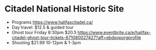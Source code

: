 # Citadel National Historic Site
- Programs https://www.halifaxcitadel.ca/
- Day travel: $12.5 & guided tour
- Ghost tour Friday 8:30pm $20.5 https://www.eventbrite.ca/e/halifax-citadel-ghost-tour-tickets-671080027427?aff=ebdsoporgprofile
- Shooting $21.99 10-12pm & 1-3pm
